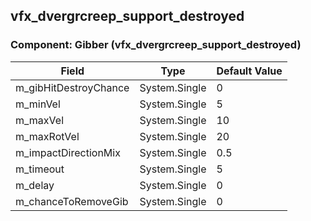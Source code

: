 ## vfx_dvergrcreep_support_destroyed

### Component: Gibber (vfx_dvergrcreep_support_destroyed)

|Field|Type|Default Value|
|---|---|---|
|m_gibHitDestroyChance|System.Single|0|
|m_minVel|System.Single|5|
|m_maxVel|System.Single|10|
|m_maxRotVel|System.Single|20|
|m_impactDirectionMix|System.Single|0.5|
|m_timeout|System.Single|5|
|m_delay|System.Single|0|
|m_chanceToRemoveGib|System.Single|0|

